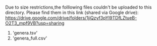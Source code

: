 

Due to size restrictions,the folllowing files couldn't be uploaded to this directory. Please find them in this link (shared via Google drive): https://drive.google.com/drive/folders/1jiQzyf3pYI9TDfLZtueB-O2T3_mpf9VB?usp=sharing

1. 'genera.tsv'
2. 'genera_full.csv'
